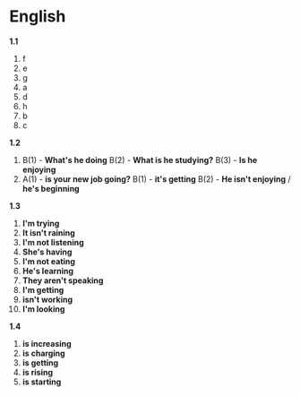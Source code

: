 # English
**1.1**
1) f 
2) e
3) g
4) a 
5) d
6) h
7) b 
8) c

**1.2**

1)  B(1) - **What's he doing**
    B(2) - **What is he studying?**
    B(3) - **Is he enjoying**
2)  A(1) - **is your new job going?**
    B(1) - **it's getting**
    B(2) - **He isn't enjoying** / **he's beginning**

**1.3**

1) **I'm trying**
2) **It isn't raining**
3) **I'm not listening**
4) **She's having**
5) **I'm not eating**
6) **He's learning**
7) **They aren't speaking**
8) **I'm getting**
9) **isn't working**
10) **I'm looking**

**1.4**

1) **is increasing**
2) **is charging**
3) **is getting**
4) **is rising**
5) **is starting**
